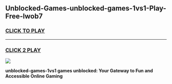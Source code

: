 
## Unblocked-Games-unblocked-games-1vs1-Play-Free-lwob7
<h3>
<a href="https://premium76.site?title=unblocked-games-1vs1&ref=18A1">CLICK TO PLAY</a></h3>
<hr>

<h3>
<a href="https://premium76.site?title=unblocked-games-1vs1&ref=18A1">CLICK 2 PLAY</a>
  
</h3>

<a href="https://premium76.site?title=unblocked-games-1vs1&ref=18A1"><img src="https://clearcache.store/games.png"></a>


**unblocked-games-1vs1 games unblocked: Your Gateway to Fun and Accessible Online Gaming**
